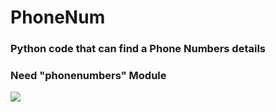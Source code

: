 # PhoneNum

### Python code that can find a Phone Numbers details

### Need "phonenumbers" Module

<img src="https://cdn.discordapp.com/attachments/884886734897303593/884886749761929236/Screen_Shot_2021-09-04_at_3.23.27_PM.png" style="max-width:50%;">
